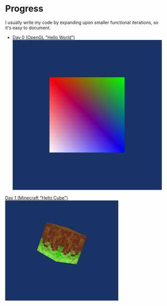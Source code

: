 # Progress
I usually write my code by expanding upon smaller functional iterations, so it's easy to document.

- [Day 0 (OpenGL "Hello World")](https://github.com/gbrls/myncraft/blob/4d16cab566b8c2e36e23c29ca5cf64d35191eda8/src/main.cpp)
![](screenshots/day0.jpg)  

[Day 1 (Minecraft "Hello Cube")](https://github.com/gbrls/myncraft/tree/48595563b984af3f6ec80cef53db212969c2136f)
![](screenshots/day1.jpg)
